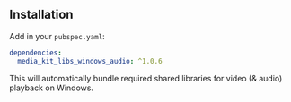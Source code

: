 ## Installation

Add in your `pubspec.yaml`:

```yaml
dependencies:
  media_kit_libs_windows_audio: ^1.0.6
```

This will automatically bundle required shared libraries for video (& audio) playback on Windows.
